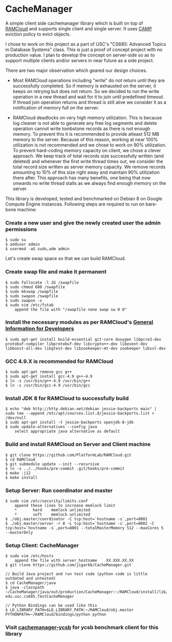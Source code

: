 # CacheManager
A simple client side cachemanager library which is built on top of [RAMCloud](https://ramcloud.stanford.edu) and supports single client and single server. It uses [CAMP](https://dl.acm.org/citation.cfm?id=2663317) eviction policy to evict objects.

I chose to work on this project as a part of USC's "CS685: Advanced Topics in Database Systems" class. This is just a proof of concept project with no production value. I plan to develop the concept on server-side so as to support multiple clients and/or servers in near future as a side project.

There are two major observation which geared our design choices. 
* Most RAMCloud operations including "write" do not return until they are successfully completed. So if memory is exhausted on the server, it keeps on retrying but does not return. So we decided to run the write operation in a new thread and wait for it to join until predefined timeout. If thread join operation returns and thread is still alive we consider it as a notification of memory full on the server.

* RAMCloud deadlocks on very high memory utilization. This is because log cleaner is not able to generate any free log segments and delete operation cannot write tombstone records as there is not enough memory. To prevent this it is recommended to provide atleast 512 MB memory to the server. Because of this reason, working at near 100% utilization is not recommended and we chose to work on 90% utilization. To prevent hard-coding memory capacity on client, we chose a clever approach. We keep track of total records size successfully written (and deleted) and whenever the first write thread times out, we consider the total record size written as server memory capacity. We remove records amounting to 10% of this size right away and maintain 90% utilization there after. This approach has many benefits, one being that now onwards no write thread stalls as we always find enough memory on the server. 

This library is developed, tested and benchmarked on Debian 8 on Google Compute Engine instances. Following steps are required to run on bare-bone machine:

### Create a new user and give the newly created user the admin  permissions
    $ sudo su
    $ adduser admin
    $ usermod -aG sudo,adm admin

Let's create swap space so that we can build RAMCloud. 
### Create swap file and make it permanent
    $ sudo fallocate -l 2G /swapfile
    $ sudo chmod 600 /swapfile
    $ sudo mkswap /swapfile
    $ sudo swapon /swapfile
    $ sudo swapon -s
    $ sudo vim /etc/fstab
        append the file with "/swapfile none swap sw 0 0"
        
### Install the necessary modules as per RAMCloud's [General Information for Developers](https://ramcloud.atlassian.net/wiki/spaces/RAM/pages/6848614/General+Information+for+Developers)
    $ sudo apt-get install build-essential git-core doxygen libpcre3-dev protobuf-compiler libprotobuf-dev libcrypto++-dev libevent-dev libboost-all-dev libgtest-dev libzookeeper-mt-dev zookeeper libssl-dev

### GCC 4.9.X is recommended for RAMCloud
    $ sudo apt-get remove gcc g++
    $ sudo apt-get install gcc-4.9 g++-4.9
    $ ln -s /usr/bin/g++-4.9 /usr/bin/g++
    $ ln -s /usr/bin/gcc-4.9 /usr/bin/gcc

### Install JDK 8 for RAMCloud to successfully build
    $ echo "deb http://http.debian.net/debian jessie-backports main" |  sudo tee --append /etc/apt/sources.list.d/jessie-backports.list > /dev/null
    $ sudo apt-get install -t jessie-backports openjdk-8-jdk
    $ sudo update-alternatives --config java
        select appropriate java alternative as default
        
### Build and install RAMCloud on Server and Client machine
    $ git clone https://github.com/PlatformLab/RAMCloud.git  
    $ cd RAMCloud
    $ git submodule update --init --recursive
    $ ln -s ../../hooks/pre-commit .git/hooks/pre-commit
    $ make -j12
    $ make install

### Setup Server: Run coordinator and master
    $ sudo vim /etc/security/limits.conf
        append these lines to increase memlock limit
        *       hard    memlock unlimited
        *       soft    memlock unlimited
    $ ./obj.master/coordinator -C tcp:host=`hostname -s`,port=8001 
    $ ./obj.master/server -r 0 -L tcp:host=`hostname -s`,port=8002 -C tcp:host=`hostname -s`,port=8001 --totalMasterMemory 512 --maxCores 5 --masterOnly 
    
### Setup Client: CacheManager
    $ sudo vim /etc/hosts 
        append the file with server_hostname	XX.XXX.XX.XX
    $ git clone https://github.com/jigarkb/CacheManager.git
    
    // Build Java project and run test code (python code is little outdated and untested)
    $ cd CacheManager/java
    $ java -classpath ~/CacheManager/java/out/production/CacheManager:~/RAMCloud/install/lib/ramcloud/ramcloud.jar edu.usc.cs685.TestCacheManager
    
    // Python Bindings can be used like this 
    $ LD_LIBRARY_PATH=$LD_LIBRARY_PATH:~/RAMCloud/obj.master PYTHONPATH=~/RAMCloud/bindings/python python
    
### Visit [cachemanager-ycsb](https://github.com/jigarkb/cachemanager-ycsb) for ycsb benchmark client for this library
